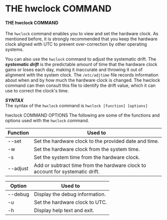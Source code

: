 # THE hwclock COMMAND

#### THE hwclock COMMAND

The `hwclock` command enables you to view and set the hardware clock. As mentioned before, it is strongly recommended that you keep the hardware clock aligned with UTC to prevent over-correction by other operating systems.

You can also use the `hwclock` command to adjust the systematic drift. The **_systematic drift_** is the predictable amount of time that the hardware clock gains or loses each day, making it inaccurate and throwing it out of alignment with the system clock. The `/etc/adjtime` file records information about when and by how much the hardware clock is changed. The hwclock command can then consult this file to identify the drift value, which it can use to correct the clock's time.

**_SYNTAX_**  
The syntax of the `hwclock` command is `hwclock [function] [options]`

hwclock COMMAND OPTIONS The following are some of the functions and options used with the `hwclock` command.

Function | Used to
------- | ------
\--set | Set the hardware clock to the provided date and time.
\-w | Set the hardware clock from the system time.
\-s | Set the system time from the hardware clock.
\--adjust | Add or subtract time from the hardware clock to account for systematic drift.

Option | Used to
------- | ------
\--debug | Display the debug information.
\-u | Set the hardware clock to UTC.
\-h | Display help text and exit.